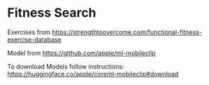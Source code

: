 # Fitness Search

Exercises from
https://strengthtoovercome.com/functional-fitness-exercise-database

Model from
https://github.com/apple/ml-mobileclip

To download Models follow instructions: https://huggingface.co/apple/coreml-mobileclip#download